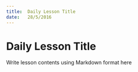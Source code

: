 ```yaml
---
title:  Daily Lesson Title
date:   28/5/2016
---
```


# Daily Lesson Title

Write lesson contents using Markdown format here